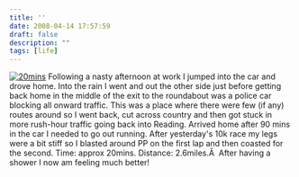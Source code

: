 ```yaml
---
title: ''
date: 2008-04-14 17:57:59
draft: false
description: ""
tags: [life]
---
```


[![](/shared/2008/04/20mins.jpg "20mins")](/shared/2008/04/20mins.jpg) Following a nasty afternoon at work I jumped into the car and drove home. Into the rain I went and out the other side just before getting back home in the middle of the exit to the roundabout was a police car blocking all onward traffic. This was a place where there were few (if any) routes around so I went back, cut across country and then got stuck in more rush-hour traffic going back into Reading. Arrived home after 90 mins in the car I needed to go out running. After yesterday's 10k race my legs were a bit stiff so I blasted around PP on the first lap and then coasted for the second. Time: approx 20mins. Distance: 2.6miles.Â  After having a shower I now am feeling much better!